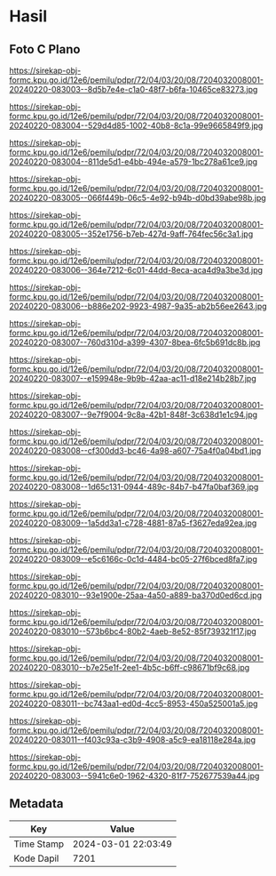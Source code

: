 # Hasil

## Foto C Plano

https://sirekap-obj-formc.kpu.go.id/12e6/pemilu/pdpr/72/04/03/20/08/7204032008001-20240220-083003--8d5b7e4e-c1a0-48f7-b6fa-10465ce83273.jpg

https://sirekap-obj-formc.kpu.go.id/12e6/pemilu/pdpr/72/04/03/20/08/7204032008001-20240220-083004--529d4d85-1002-40b8-8c1a-99e9665849f9.jpg

https://sirekap-obj-formc.kpu.go.id/12e6/pemilu/pdpr/72/04/03/20/08/7204032008001-20240220-083004--811de5d1-e4bb-494e-a579-1bc278a61ce9.jpg

https://sirekap-obj-formc.kpu.go.id/12e6/pemilu/pdpr/72/04/03/20/08/7204032008001-20240220-083005--066f449b-06c5-4e92-b94b-d0bd39abe98b.jpg

https://sirekap-obj-formc.kpu.go.id/12e6/pemilu/pdpr/72/04/03/20/08/7204032008001-20240220-083005--352e1756-b7eb-427d-9aff-764fec56c3a1.jpg

https://sirekap-obj-formc.kpu.go.id/12e6/pemilu/pdpr/72/04/03/20/08/7204032008001-20240220-083006--364e7212-6c01-44dd-8eca-aca4d9a3be3d.jpg

https://sirekap-obj-formc.kpu.go.id/12e6/pemilu/pdpr/72/04/03/20/08/7204032008001-20240220-083006--b886e202-9923-4987-9a35-ab2b56ee2643.jpg

https://sirekap-obj-formc.kpu.go.id/12e6/pemilu/pdpr/72/04/03/20/08/7204032008001-20240220-083007--760d310d-a399-4307-8bea-6fc5b691dc8b.jpg

https://sirekap-obj-formc.kpu.go.id/12e6/pemilu/pdpr/72/04/03/20/08/7204032008001-20240220-083007--e159948e-9b9b-42aa-ac11-d18e214b28b7.jpg

https://sirekap-obj-formc.kpu.go.id/12e6/pemilu/pdpr/72/04/03/20/08/7204032008001-20240220-083007--9e7f9004-9c8a-42b1-848f-3c638d1e1c94.jpg

https://sirekap-obj-formc.kpu.go.id/12e6/pemilu/pdpr/72/04/03/20/08/7204032008001-20240220-083008--cf300dd3-bc46-4a98-a607-75a4f0a04bd1.jpg

https://sirekap-obj-formc.kpu.go.id/12e6/pemilu/pdpr/72/04/03/20/08/7204032008001-20240220-083008--1d65c131-0944-489c-84b7-b47fa0baf369.jpg

https://sirekap-obj-formc.kpu.go.id/12e6/pemilu/pdpr/72/04/03/20/08/7204032008001-20240220-083009--1a5dd3a1-c728-4881-87a5-f3627eda92ea.jpg

https://sirekap-obj-formc.kpu.go.id/12e6/pemilu/pdpr/72/04/03/20/08/7204032008001-20240220-083009--e5c6166c-0c1d-4484-bc05-27f6bced8fa7.jpg

https://sirekap-obj-formc.kpu.go.id/12e6/pemilu/pdpr/72/04/03/20/08/7204032008001-20240220-083010--93e1900e-25aa-4a50-a889-ba370d0ed6cd.jpg

https://sirekap-obj-formc.kpu.go.id/12e6/pemilu/pdpr/72/04/03/20/08/7204032008001-20240220-083010--573b6bc4-80b2-4aeb-8e52-85f739321f17.jpg

https://sirekap-obj-formc.kpu.go.id/12e6/pemilu/pdpr/72/04/03/20/08/7204032008001-20240220-083010--b7e25e1f-2ee1-4b5c-b6ff-c98671bf9c68.jpg

https://sirekap-obj-formc.kpu.go.id/12e6/pemilu/pdpr/72/04/03/20/08/7204032008001-20240220-083011--bc743aa1-ed0d-4cc5-8953-450a525001a5.jpg

https://sirekap-obj-formc.kpu.go.id/12e6/pemilu/pdpr/72/04/03/20/08/7204032008001-20240220-083011--f403c93a-c3b9-4908-a5c9-ea18118e284a.jpg

https://sirekap-obj-formc.kpu.go.id/12e6/pemilu/pdpr/72/04/03/20/08/7204032008001-20240220-083003--5941c6e0-1962-4320-81f7-752677539a44.jpg


## Metadata

| Key        | Value               |
| ---------- | ------------------- |
| Time Stamp | 2024-03-01 22:03:49 |
| Kode Dapil | 7201                |



